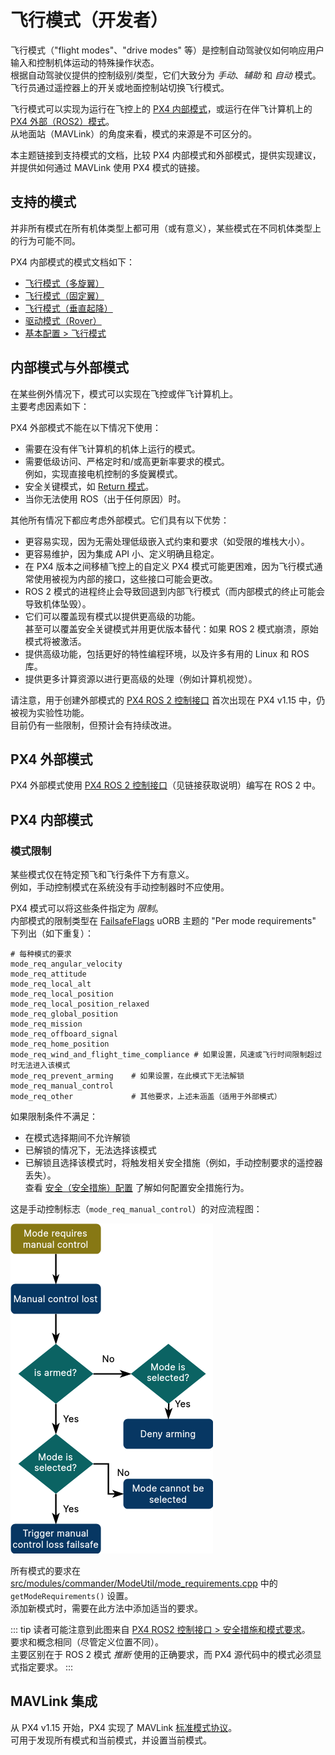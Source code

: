 # 飞行模式（开发者）

飞行模式（"flight modes"、"drive modes" 等）是控制自动驾驶仪如何响应用户输入和控制机体运动的特殊操作状态。  
根据自动驾驶仪提供的控制级别/类型，它们大致分为 _手动_、_辅助_ 和 _自动_ 模式。  
飞行员通过遥控器上的开关或地面控制站切换飞行模式。

飞行模式可以实现为运行在飞控上的 [PX4 内部模式](#px4-internal-modes)，或运行在伴飞计算机上的 [PX4 外部（ROS2）模式](#px4-external-modes)。  
从地面站（MAVLink）的角度来看，模式的来源是不可区分的。

本主题链接到支持模式的文档，比较 PX4 内部模式和外部模式，提供实现建议，并提供如何通过 MAVLink 使用 PX4 模式的链接。

## 支持的模式

并非所有模式在所有机体类型上都可用（或有意义），某些模式在不同机体类型上的行为可能不同。

PX4 内部模式的模式文档如下：

- [飞行模式（多旋翼）](../flight_modes_mc/index.md)  
- [飞行模式（固定翼）](../flight_modes_fw/index.md)  
- [飞行模式（垂直起降）](../flight_modes_vtol/index.md)  
- [驱动模式（Rover）](../flight_modes_rover/index.md)  
- [基本配置 > 飞行模式](../config/flight_mode.md)

## 内部模式与外部模式

在某些例外情况下，模式可以实现在飞控或伴飞计算机上。  
主要考虑因素如下：

PX4 外部模式不能在以下情况下使用：

- 需要在没有伴飞计算机的机体上运行的模式。  
- 需要低级访问、严格定时和/或高更新率要求的模式。  
  例如，实现直接电机控制的多旋翼模式。  
- 安全关键模式，如 [Return 模式](../flight_modes_mc/return.md)。  
- 当你无法使用 ROS（出于任何原因）时。

其他所有情况下都应考虑外部模式。它们具有以下优势：

- 更容易实现，因为无需处理低级嵌入式约束和要求（如受限的堆栈大小）。  
- 更容易维护，因为集成 API 小、定义明确且稳定。  
- 在 PX4 版本之间移植飞控上的自定义 PX4 模式可能更困难，因为飞行模式通常使用被视为内部的接口，这些接口可能会更改。  
- ROS 2 模式的进程终止会导致回退到内部飞行模式（而内部模式的终止可能会导致机体坠毁）。  
- 它们可以覆盖现有模式以提供更高级的功能。  
  甚至可以覆盖安全关键模式并用更优版本替代：如果 ROS 2 模式崩溃，原始模式将被激活。  
- 提供高级功能，包括更好的特性编程环境，以及许多有用的 Linux 和 ROS 库。  
- 提供更多计算资源以进行更高级的处理（例如计算机视觉）。

请注意，用于创建外部模式的 [PX4 ROS 2 控制接口](../ros2/px4_ros2_control_interface.md) 首次出现在 PX4 v1.15 中，仍被视为实验性功能。  
目前仍有一些限制，但预计会有持续改进。

## PX4 外部模式

PX4 外部模式使用 [PX4 ROS 2 控制接口](../ros2/px4_ros2_control_interface.md)（见链接获取说明）编写在 ROS 2 中。

## PX4 内部模式

<!--
在任何时刻，模式的具体控制行为由 [飞行任务](../concept/flight_tasks.md) 决定。  
一种模式可能会定义一个或多个任务，这些任务定义了模式行为的变体，例如输入是被视为加速度还是速度设定点。

使用的任务通常由参数定义，并在 [src/modules/flight_mode_manager/FlightModeManager.cpp](https://github.com/PX4/PX4-Autopilot/blob/main/src/modules/flight_mode_manager/FlightModeManager.cpp#L266-L285) 中选择。


命名与飞行模式相关的代码直接相关的模块。  
列出模式必须/应继承的基类。  
解释使模式正常工作所需的核心操作。  
非常高的架构概述。  
-->

### 模式限制

某些模式仅在特定预飞和飞行条件下方有意义。  
例如，手动控制模式在系统没有手动控制器时不应使用。

PX4 模式可以将这些条件指定为 _限制_。  
内部模式的限制类型在 [FailsafeFlags](../msg_docs/FailsafeFlags.md) uORB 主题的 "Per mode requirements" 下列出（如下重复）：

```text
# 每种模式的要求
mode_req_angular_velocity
mode_req_attitude
mode_req_local_alt
mode_req_local_position
mode_req_local_position_relaxed
mode_req_global_position
mode_req_mission
mode_req_offboard_signal
mode_req_home_position
mode_req_wind_and_flight_time_compliance # 如果设置，风速或飞行时间限制超过时无法进入该模式
mode_req_prevent_arming    # 如果设置，在此模式下无法解锁
mode_req_manual_control
mode_req_other             # 其他要求，上述未涵盖（适用于外部模式）
```

如果限制条件不满足：

- 在模式选择期间不允许解锁  
- 已解锁的情况下，无法选择该模式  
- 已解锁且选择该模式时，将触发相关安全措施（例如，手动控制要求的遥控器丢失）。  
  查看 [安全（安全措施）配置](../config/safety.md) 了解如何配置安全措施行为。

这是手动控制标志（`mode_req_manual_control`）的对应流程图：

![模式要求图示](../../assets/middleware/ros2/px4_ros2_interface_lib/mode_requirements_diagram.png)

所有模式的要求在 [src/modules/commander/ModeUtil/mode_requirements.cpp](https://github.com/PX4/PX4-Autopilot/blob/main/src/modules/commander/ModeUtil/mode_requirements.cpp#L46) 中的 `getModeRequirements()` 设置。  
添加新模式时，需要在此方法中添加适当的要求。

::: tip
读者可能注意到此图来自 [PX4 ROS2 控制接口 > 安全措施和模式要求](../ros2/px4_ros2_control_interface.md#failsafes-and-mode-requirements)。  
要求和概念相同（尽管定义位置不同）。  
主要区别在于 ROS 2 模式 _推断_ 使用的正确要求，而 PX4 源代码中的模式必须显式指定要求。
:::

## MAVLink 集成

从 PX4 v1.15 开始，PX4 实现了 MAVLink [标准模式协议](../mavlink/standard_modes.md)。  
可用于发现所有模式和当前模式，并设置当前模式。